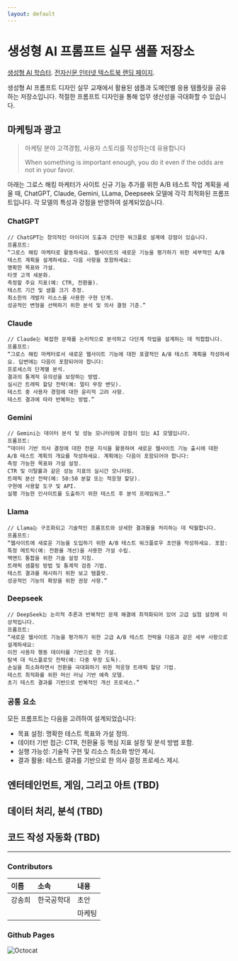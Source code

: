 ```yaml
---
layout: default
---
```


# 생성형 AI 프롬프트 실무 샘플 저장소

[생성형 AI 학습터](https://blog.naver.com/ksnoh114).
[전자신문 인터넷 텍스트북 랜딩 페이지](./another-page.md).

생성형 AI 프롬프트 디자인 실무 교재에서 활용된 샘플과 도메인별 응용 템플릿을 공유하는 저장소입니다. 
적절한 프롬프트 디자인을 통해 업무 생산성을 극대화할 수 있습니다. 

## 마케팅과 광고

> 마케팅 분야 고객경험, 사용자 스토리를 작성하는데 유용합니다
>
> When something is important enough, you do it even if the odds are not in your favor.

아래는 그로스 해킹 마케터가 사이트 신규 기능 추가를 위한 A/B 테스트 작업 계획을 세울 때, 
ChatGPT, Claude, Gemini, LLama, Deepseek 모델에 각각 최적화된 프롬프트입니다. 
각 모델의 특성과 강점을 반영하여 설계되었습니다.

### ChatGPT
```ChatGPT
// ChatGPT는 창의적인 아이디어 도출과 간단한 워크플로 설계에 강점이 있습니다.
프롬프트:
“그로스 해킹 마케터로 활동하세요. 웹사이트의 새로운 기능을 평가하기 위한 세부적인 A/B 테스트 계획을 설계하세요. 다음 사항을 포함하세요:
명확한 목표와 가설.
타겟 고객 세분화.
측정할 주요 지표(예: CTR, 전환율).
테스트 기간 및 샘플 크기 추정.
최소한의 개발자 리소스를 사용한 구현 단계.
성공적인 변형을 선택하기 위한 분석 및 의사 결정 기준.”
```
### Claude
```Claude
// Claude는 복잡한 문제를 논리적으로 분석하고 다단계 작업을 설계하는 데 적합합니다.
프롬프트:
“그로스 해킹 마케터로서 새로운 웹사이트 기능에 대한 포괄적인 A/B 테스트 계획을 작성하세요. 답변에는 다음이 포함되어야 합니다:
프로세스의 단계별 분석.
결과의 통계적 유의성을 보장하는 방법.
실시간 트래픽 할당 전략(예: 멀티 무장 밴딧).
테스트 중 사용자 경험에 대한 윤리적 고려 사항.
테스트 결과에 따라 반복하는 방법.”
```
### Gemini
```Gemini
// Gemini는 데이터 분석 및 성능 모니터링에 강점이 있는 AI 모델입니다.
프롬프트:
“데이터 기반 의사 결정에 대한 전문 지식을 활용하여 새로운 웹사이트 기능 출시에 대한 A/B 테스트 계획의 개요를 작성하세요. 계획에는 다음이 포함되어야 합니다:
측정 가능한 목표와 가설 설정.
CTR 및 이탈률과 같은 성능 지표의 실시간 모니터링.
트래픽 분산 전략(예: 50:50 분할 또는 적응형 할당).
구현에 사용할 도구 및 API.
실행 가능한 인사이트를 도출하기 위한 테스트 후 분석 프레임워크.”
```
### Llama
```Llama
// Llama는 구조화되고 기술적인 프롬프트와 상세한 결과물을 처리하는 데 탁월합니다.
프롬프트:
“웹사이트에 새로운 기능을 도입하기 위한 A/B 테스트 워크플로우 초안을 작성하세요. 포함:
특정 메트릭(예: 전환율 개선)을 사용한 가설 수립.
백엔드 통합을 위한 기술 설정 지침.
트래픽 샘플링 방법 및 통계적 검증 기법.
테스트 결과를 제시하기 위한 보고 템플릿.
성공적인 기능의 확장을 위한 권장 사항.”
```
### Deepseek
```Deepseek
// DeepSeek는 논리적 추론과 반복적인 문제 해결에 최적화되어 있어 고급 실험 설정에 이상적입니다.
프롬프트:
“새로운 웹사이트 기능을 평가하기 위한 고급 A/B 테스트 전략을 다음과 같은 세부 사항으로 설계하세요:
이전 사용자 행동 데이터를 기반으로 한 가설.
탐색 대 익스플로잇 전략(예: 다중 무장 도둑).
손실을 최소화하면서 전환을 극대화하기 위한 적응형 트래픽 할당 기법.
테스트 최적화를 위한 머신 러닝 기반 예측 모델.
초기 테스트 결과를 기반으로 반복적인 개선 프로세스.”

```

### 공통 요소

모든 프롬프트는 다음을 고려하여 설계되었습니다:
* 목표 설정: 명확한 테스트 목표와 가설 정의.
* 데이터 기반 접근: CTR, 전환율 등 핵심 지표 설정 및 분석 방법 포함.
* 실행 가능성: 기술적 구현 및 리소스 최소화 방안 제시.
* 결과 활용: 테스트 결과를 기반으로 한 의사 결정 프로세스 제시.


## 엔터테인먼트, 게임, 그리고 아트 (TBD)

## 데이터 처리, 분석 (TBD)

## 코드 작성 자동화 (TBD)

* * *
### Contributors

| 이름         | 소속              |  내용  |
|:-------------|:------------------|:------|
| 강송희       | 한국공학대        | 초안   |
|              |                   | 마케팅  |

### Github Pages

![Octocat](https://github.githubassets.com/images/icons/emoji/octocat.png)

